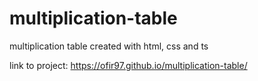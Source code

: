 # multiplication-table
multiplication table created with html, css and ts

link to project: https://ofir97.github.io/multiplication-table/
